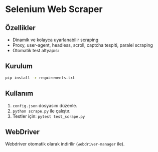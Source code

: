 # Selenium Web Scraper

## Özellikler
- Dinamik ve kolayca uyarlanabilir scraping
- Proxy, user-agent, headless, scroll, captcha tespiti, paralel scraping
- Otomatik test altyapısı

## Kurulum
```bash
pip install -r requirements.txt
```

## Kullanım
1. `config.json` dosyasını düzenle.
2. `python scrape.py` ile çalıştır.
3. Testler için: `pytest test_scrape.py`

## WebDriver
Webdriver otomatik olarak indirilir (`webdriver-manager` ile).
